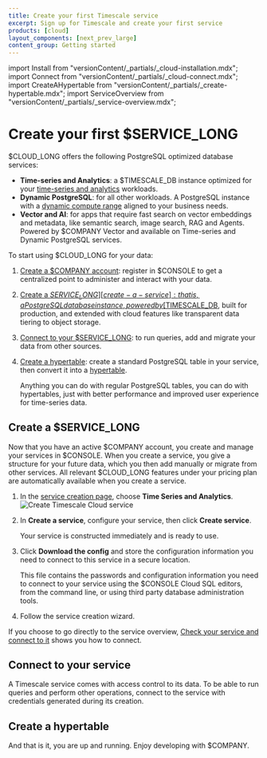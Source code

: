 ```yaml
---
title: Create your first Timescale service
excerpt: Sign up for Timescale and create your first service
products: [cloud]
layout_components: [next_prev_large]
content_group: Getting started
---
```


import Install from "versionContent/_partials/_cloud-installation.mdx";
import Connect from "versionContent/_partials/_cloud-connect.mdx";
import CreateAHypertable from "versionContent/_partials/_create-hypertable.mdx";
import ServiceOverview from "versionContent/_partials/_service-overview.mdx";

# Create your first $SERVICE_LONG

$CLOUD_LONG offers the following PostgreSQL optimized database services:

- **Time-series and Analytics**: a $TIMESCALE_DB instance optimized for your 
    [time-series and analytics][what-is-time-series] workloads.
- **Dynamic PostgreSQL**: for all other workloads. A PostgreSQL instance with a 
    [dynamic compute range][what-is-dynamic-postgres] aligned to your business needs.
- **Vector and AI**: for apps that require fast search on vector embeddings and metadata, like semantic search, image search, RAG and Agents. Powered by $COMPANY Vector and available on Time-series and Dynamic PostgreSQL services. 

<ServiceOverview />

To start using $CLOUD_LONG for your data:

1. [Create a $COMPANY account][create-an-account]: register in $CONSOLE to get a centralized point to administer and interact with your data.
1. [Create a $SERVICE_LONG][create-a-service]: that is, a PostgreSQL database instance, powered by [$TIMESCALE_DB][timescaledb], built for production, and extended with cloud features like transparent data tiering to object storage.
1. [Connect to your $SERVICE_LONG][connect-to-your-service]: to run queries, add and migrate your data from other sources.
1. [Create a hypertable][create-a-hypertable]: create a standard PostgreSQL table in your service, then convert it into a [hypertable][hypertables].

   Anything you can do with regular PostgreSQL tables, you can do with hypertables, just with better performance and improved user experience for time-series data.

<Install />

## Create a $SERVICE_LONG

Now that you have an active $COMPANY account, you create and manage your services in $CONSOLE. When you create a service, you give a structure for your future data, which you then add manually or migrate from other services. All relevant $CLOUD_LONG features under your pricing plan are automatically available when you create a service. 

<Procedure> 

1. In the [service creation page][create-service], choose **Time Series and Analytics**.
   ![Create Timescale Cloud service](https://assets.timescale.com/docs/images/console-create-service.png)

1. In **Create a service**, configure your service, then click **Create service**.

   Your service is constructed immediately and is ready to use.

1. Click **Download the config** and store the configuration information you need to connect to this service in a 
   secure location. 

   This file contains the passwords and configuration information you need to connect to your service using the
   $CONSOLE Cloud SQL editors, from the command line, or using third party database administration tools.

1. Follow the service creation wizard.   

If you choose to go directly to the service overview, [Check your service and connect to it][connect-to-your-service] 
shows you how to connect.

</Procedure> 

## Connect to your service

A Timescale service comes with access control to its data. To be able to run queries and perform other operations, connect to the service with credentials generated during its creation.

<Connect />

## Create a hypertable

<CreateAHypertable />

And that is it, you are up and running. Enjoy developing with $COMPANY.

[tsc-portal]: https://console.cloud.timescale.com/
[services-how-to]: /use-timescale/:currentVersion:/services/
[install-psql]: /use-timescale/:currentVersion:/integrations/query-admin/psql/

[create-an-account]: /getting-started/:currentVersion:/services/#create-a-timescale-cloud-account
[create-a-service]: /getting-started/:currentVersion:/services/#create-a-timescale-cloud-service
[connect-to-your-service]: /getting-started/:currentVersion:/services/#connect-to-your-service
[create-a-hypertable]: /getting-started/:currentVersion:/services/#create-a-hypertable
[create-service]: https://console.cloud.timescale.com/dashboard/create_services
[what-is-time-series]: https://www.timescale.com/blog/what-is-a-time-series-database/#what-is-a-time-series-database
[what-is-dynamic-postgres]: https://www.timescale.com/dynamic-postgresql
[hypertables]: /use-timescale/:currentVersion:/hypertables/about-hypertables/#hypertable-partitioning
[timescaledb]: https://docs.timescale.com/#TimescaleDB

